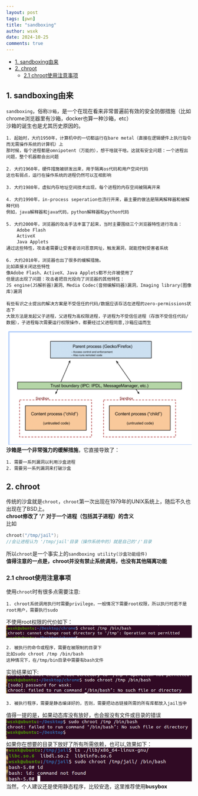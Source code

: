 ```yaml
---
layout: post
tags: [pwn]
title: "sandboxing"
author: wsxk
date: 2024-10-25
comments: true
---
```


- [1. sandboxing由来](#1-sandboxing由来)
- [2. chroot](#2-chroot)
  - [2.1 chroot使用注意事项](#21-chroot使用注意事项)

## 1. sandboxing由来<br>
`sandboxing`，俗称`沙箱`，是一个在现在看来非常普遍前有效的安全防御措施（比如chrome浏览器里有沙箱，docker也算一种沙箱，etc）<br>
沙箱的诞生也是尤其历史原因的。<br>
```
1. 起始时，大约1950年，计算机中的一切都运行在bare metal（直接在逻辑硬件上执行指令而无需操作系统的计算机）上
那时候，每个进程都是omnipotent（万能的），想干啥就干啥。这就有安全问题：一个进程出问题，整个机器都会出问题

2. 大约1960年，硬件措施被研发出来，用于隔离os代码和用户空间代码
这也有弱点，运行在操作系统的进程仍然可以互相影响

3. 大约1980年，虚拟内存地址空间技术出现，每个进程的内存空间被隔离开来

4. 大约1990年，in-process seperation也流行开来，最主要的做法是隔离解释器和被解释代码
例如，java解释器和java代码，python解释器和python代码

5. 大约2000年，浏览器的攻击手法丰富了起来，当时主要围绕三个浏览器特性进行攻击：
    Adobe Flash
    ActiveX
    Java Applets
通过这些特性，攻击者需要让受害者访问恶意网址，触发漏洞，就能控制受害者系统

6. 大约2010年，浏览器也出了很多的缓解措施。
比如直接关闭这些特性
像Adobe Flash、ActiveX、Java Applets都不允许被使用了
但是这出现了问题：攻击者把目光投向了浏览器的其他特性：
JS engine(JS解析器)漏洞、Media Codec(音频编解码器)漏洞，Imaging library(图像库)漏洞

有些有识之士提出的解决方案是不受信任的代码/数据应该存活在进程的zero-permissions状态下
大致方法是发起父子进程，父进程为高权限进程，子进程为不受信任进程（存放不受信任代码/数据），子进程每次需要运行权限操作，都要经过父进程同意,沙箱应运而生
```
![](https://raw.githubusercontent.com/wsxk/wsxk_pictures/main/2024-9-25/20241020192813.png)<br>
**沙箱是一个非常强力的缓解措施**，它直接导致了：<br>
```
1. 需要一系列漏洞以利用沙盒进程
2. 需要另一系列漏洞来打破沙盒
```


## 2. chroot<br>
传统的沙盒就是`chroot`，`chroot`第一次出现在1979年的UNIX系统上，随后不久也出现在了BSD上。<br>
**chroot修改了 '/' 对于一个进程（包括其子进程）的含义**<br>
比如<br>
```c
chroot("/tmp/jail");
//会让进程认为 '/tmp/jail'目录（操作系统中的）就是自己的'/'目录 
```
所以`chroot`是一个事实上的`sandboxing utility(沙盒功能组件)`<br>
**值得注意的一点是，chroot并没有禁止系统调用，也没有其他隔离功能**<br>

### 2.1 chroot使用注意事项<br>
使用`chroot`时有很多点需要注意:<br>
```
1. chroot系统调用执行时需要privilege，一般情况下需要root权限，所以执行时若不是root用户，需要执行sudo
```
不使用root权限的代价如下：<br>
![](https://raw.githubusercontent.com/wsxk/wsxk_pictures/main/2024-9-25/20241021225618.png)<br>

```
2. 被执行的命令或程序，需要在被限制的目录下
比如sudo chroot /tmp /bin/bash
这种情况下，在/tmp/bin目录中需要有bash文件
```
实验结果如下:<br>
![](https://raw.githubusercontent.com/wsxk/wsxk_pictures/main/2024-9-25/20241021225911.png)
```
3. 被执行程序，需要是静态编译好的，否则，需要把动态链接所需的所有库都放入jail当中
```
值得一提的是，如果动态库没有放好，也会报没有文件或目录的错误<br>
![](https://raw.githubusercontent.com/wsxk/wsxk_pictures/main/2024-9-25/20241022213844.png)
如果你在想要的目录下放好了所有所需依赖，也可以,效果如下：<br>
![](https://raw.githubusercontent.com/wsxk/wsxk_pictures/main/2024-9-25/20241022214620.png)
当然，个人建议还是使用静态程序，比较安逸，这里推荐使用**busybox**<br>